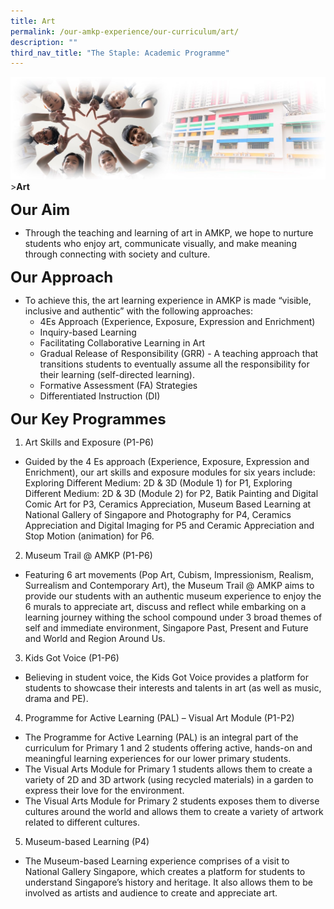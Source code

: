 ```yaml
---
title: Art
permalink: /our-amkp-experience/our-curriculum/art/
description: ""
third_nav_title: "The Staple: Academic Programme"
---
```

![Sub-banner](/images/sub%20banner.jpg)
&gt;**Art**

**<font size="5">Our Aim</font>**
* Through the teaching and learning of art in AMKP, we hope to nurture students who enjoy art, communicate visually, and make meaning through connecting with society and culture.

**<font size="5">Our Approach</font>**
* To achieve this, the art learning experience in AMKP is made “visible, inclusive and authentic” with the following approaches:
	* 4Es Approach (Experience, Exposure, Expression and Enrichment)
	* Inquiry-based Learning
	* Facilitating Collaborative Learning in Art
	* Gradual Release of Responsibility (GRR) - A teaching approach that transitions students to eventually assume all the responsibility for their learning (self-directed learning).
	* Formative Assessment (FA) Strategies
	* Differentiated Instruction (DI)

**<font size="5">Our Key Programmes</font>**
1. Art Skills and Exposure (P1-P6)
* Guided by the 4 Es approach (Experience, Exposure, Expression and Enrichment), our art skills and exposure modules for six years include: Exploring Different Medium: 2D &amp; 3D (Module 1) for P1, Exploring Different Medium: 2D &amp; 3D (Module 2) for P2, Batik Painting and Digital Comic Art for P3, Ceramics Appreciation, Museum Based Learning at National Gallery of Singapore and Photography for P4, Ceramics Appreciation and Digital Imaging for P5 and Ceramic Appreciation and Stop Motion (animation) for P6.

2. Museum Trail @ AMKP (P1-P6)
* Featuring 6 art movements (Pop Art, Cubism, Impressionism, Realism, Surrealism and Contemporary Art), the Museum Trail @ AMKP aims to provide our students with an authentic museum experience to enjoy the 6 murals to appreciate art, discuss and reflect while embarking on a learning journey withing the school compound under 3 broad themes of self and immediate environment, Singapore Past, Present and Future and World and Region Around Us.

3. Kids Got Voice (P1-P6)
* Believing in student voice, the Kids Got Voice provides a platform for students to showcase their interests and talents in art (as well as music,  drama and PE).

4. Programme for Active Learning (PAL) – Visual Art Module (P1-P2)
* The Programme for Active Learning (PAL) is an integral part of the curriculum for Primary 1 and 2 students offering active, hands-on and meaningful learning experiences for our lower primary students.
* The Visual Arts Module for Primary 1 students allows them to create a variety of 2D and 3D artwork (using recycled materials) in a garden to express their love for the environment.
* The Visual Arts Module for Primary 2 students exposes them to diverse cultures around the world and allows them to create a variety of artwork related to different cultures.

5. Museum-based Learning (P4)
* The Museum-based Learning experience comprises of a visit to National Gallery Singapore, which creates a platform for students to understand Singapore’s history and heritage. It also allows them to be involved as artists and audience to create and appreciate art.